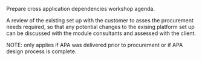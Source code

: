 Prepare cross application dependencies workshop agenda.

A review of the existing set up with the customer to asses the procurement needs required, so that any potential changes to the exising platform set up can be discussed with the module consultants and assessed with the client.

NOTE: only applies if APA was delivered prior to procurement or if APA design process is complete. 
